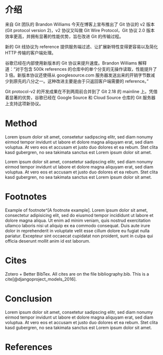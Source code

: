 # 介绍

来自 Git 团队的 Brandon Williams 今天在博客上宣布推出了 Git 协议的 v2 版本(Git protocol version 2)，v2 协议又叫做 Git Wire Protocol，Git 协议 2.0 版本效率更高，并拥有显著的性能优势，旨在改进 Git 的传输过程。

新的 Git 线协议为 reference 提供服务端过滤、让扩展新特性变得更容易以及简化 HTTP 传输的客户端处理。

谷歌已经在内部使用新版本的 Git 协议来提升速度。Brandon Williams 解释道：“对于包含 500k references 的仓库中的单个分支的无操作读取，性能提升了 3 倍。新版本协议还使得从 googlesource.com 服务器发送出来的开销字节数减少到原先的八分之一。这种改进主要是由于只返回客户端需要的 reference。”

Git protocol-v2 的开发成果在不到两周前合并到了 Git 2.18 的 mainline 上。凭借着显著的优势，谷歌已经在 Google Source 和 Cloud Source 仓库的 Git 服务器上支持这项新协议。

# Method

Lorem ipsum dolor sit amet, consetetur sadipscing elitr, sed diam nonumy eirmod
tempor invidunt ut labore et dolore magna aliquyam erat, sed diam voluptua. At
vero eos et accusam et justo duo dolores et ea rebum. Stet clita kasd gubergren,
no sea takimata sanctus est Lorem ipsum dolor sit amet.

Lorem ipsum dolor sit amet, consetetur sadipscing elitr, sed diam nonumy eirmod
tempor invidunt ut labore et dolore magna aliquyam erat, sed diam voluptua. At
vero eos et accusam et justo duo dolores et ea rebum. Stet clita kasd gubergren,
no sea takimata sanctus est Lorem ipsum dolor sit amet.

# Footnotes

Example of footnote^[A footnote example]. Lorem ipsum dolor sit amet, consectetur
adipisicing elit, sed do eiusmod tempor incididunt ut labore et dolore magna
aliqua. Ut enim ad minim veniam, quis nostrud exercitation ullamco laboris nisi
ut aliquip ex ea commodo consequat. Duis aute irure dolor in reprehenderit in
voluptate velit esse cillum dolore eu fugiat nulla pariatur. Excepteur sint
occaecat cupidatat non proident, sunt in culpa qui officia deserunt mollit anim
id est laborum.

# Cites

Zotero + Better BibTex. All cites are on the file bibliography.bib. This is
a cite[@djangoproject_models_2016].

# Conclusion

Lorem ipsum dolor sit amet, consetetur sadipscing elitr, sed diam nonumy eirmod
tempor invidunt ut labore et dolore magna aliquyam erat, sed diam voluptua. At
vero eos et accusam et justo duo dolores et ea rebum. Stet clita kasd gubergren,
no sea takimata sanctus est Lorem ipsum dolor sit amet.

# References


